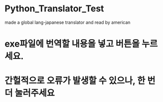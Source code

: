 # Python_Translator_Test
made a global lang-japanese translator and read by american

# exe파일에 번역할 내용을 넣고 버튼을 누르세요.
# 간헐적으로 오류가 발생할 수 있으나, 한 번 더 눌러주세요

